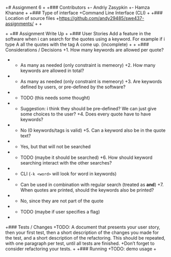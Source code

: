 +# Assignment 6
+
+### Contributors
+- Andriy Zasypkin
+- Hamza Khanane
+
+### Type of interface
+Command Line Interface (CLI)
+
+### Location of source files
+https://github.com/andy29485/swe437-assignments/
+
+<div style="page-break-after: always;"></div>
+
+## Assignment Write Up
+
+### User Stories
	Add a feature in the software when i can search for the quotes using a keyword. For example if i type A all the quotes with the tag A come up.
	(incomplete)
+
+
+### Considerations / Decisions
+1. How many keywords are allowed per quote?
+  - As many as needed (only constraint is memeory)
+2. How many keywords are allowed in total?
+  - As many as needed (only constraint is memeory)
+3. Are keywords defined by users, or pre-defined by the software?
+  - TODO (this needs some thought)
+  - Suggestion: i think they should be pre-defined? We can just give some choices to the user?
+4. Does every quote have to have keywords?
+  - No (0 keywords/tags is valid)
+5. Can a keyword also be in the quote text?
+  - Yes, but that will not be searched
+  - TODO (maybe it should be searched)
+6. How should keyword searching interact with the other searches?
+  - CLI (`-k <word>` will look for word in keywords)
+  - Can be used in combination with regular search (treated as **and**)
+7. When quotes are printed, should the keywords also be printed?
+  - No, since they are not part of the quote
+  - TODO (maybe if user specifies a flag)
+
+### Tests / Changes
+TODO: A document that presents your user story, then your first test, then a short description of the changes you made for the test, and a short description of the refactoring. This should be repeated, with one paragraph per test, until all tests are finished.
+Don’t forget to consider refactoring your tests.
+
+### Running
+TODO: demo usage
+

